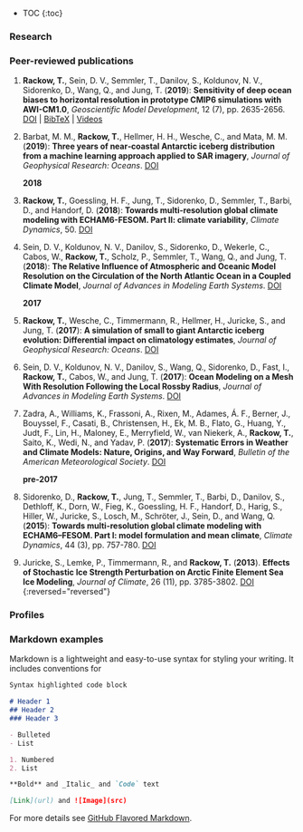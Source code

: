 * TOC
{:toc}

### Research

### Peer-reviewed publications

1. **Rackow, T.**, Sein, D. V., Semmler, T., Danilov, S., Koldunov, N. V., Sidorenko, D., Wang, Q., and Jung, T. (**2019**): **Sensitivity of deep ocean biases to horizontal resolution in prototype CMIP6 simulations with AWI-CM1.0**, _Geoscientific Model Development_, 12 (7), pp. 2635-2656. [DOI](https://doi.org/10.5194/gmd-12-2635-2019) | [BibTeX](https://www.geosci-model-dev.net/12/2635/2019/gmd-12-2635-2019.bib) | [Videos](https://zenodo.org/record/2483055#.XshfKC1Xa_U)

1. Barbat, M. M., **Rackow, T.**, Hellmer, H. H., Wesche, C., and Mata, M. M. (**2019**): **Three years of near‐coastal Antarctic iceberg distribution from a machine learning approach applied to SAR imagery**, _Journal of Geophysical Research: Oceans_. [DOI](https://doi.org/10.1029/2019JC015205)

    **2018**
    
1. **Rackow, T.**, Goessling, H. F., Jung, T., Sidorenko, D., Semmler, T., Barbi, D., and Handorf, D. (**2018**): **Towards multi-resolution global climate modeling with ECHAM6-FESOM. Part II: climate variability**, _Climate Dynamics_, 50. [DOI](https://doi.org/10.1007/s00382-016-3192-6)

1. Sein, D. V., Koldunov, N. V., Danilov, S., Sidorenko, D., Wekerle, C., Cabos, W., **Rackow, T.**, Scholz, P., Semmler, T., Wang, Q., and Jung, T. (**2018**): **The Relative Influence of Atmospheric and Oceanic Model Resolution on the Circulation of the North Atlantic Ocean in a Coupled Climate Model**, _Journal of Advances in Modeling Earth Systems_. [DOI](https://doi.org/10.1029/2018MS001327)

    **2017**
    
1. **Rackow, T.**, Wesche, C., Timmermann, R., Hellmer, H., Juricke, S., and Jung, T. (**2017**): **A simulation of small to giant Antarctic iceberg evolution: Differential impact on climatology estimates**, _Journal of Geophysical Research: Oceans_. [DOI](https://doi.org/10.1002/2016JC012513)

1. Sein, D. V., Koldunov, N. V., Danilov, S., Wang, Q., Sidorenko, D., Fast, I., **Rackow, T.**, Cabos, W., and Jung, T. (**2017**): **Ocean Modeling on a Mesh With Resolution Following the Local Rossby Radius**, _Journal of Advances in Modeling Earth Systems_. [DOI](https://doi.org/10.1002/2017MS001099)

1. Zadra, A., Williams, K., Frassoni, A., Rixen, M., Adames, Á. F., Berner, J., Bouyssel, F., Casati, B., Christensen, H., Ek, M. B., Flato, G., Huang, Y., Judt, F., Lin, H., Maloney, E., Merryfield, W., van Niekerk, A., **Rackow, T.**, Saito, K., Wedi, N., and Yadav, P. (**2017**): **Systematic Errors in Weather and Climate Models: Nature, Origins, and Way Forward**, _Bulletin of the American Meteorological Society_. [DOI](https://doi.org/10.1175/BAMS-D-17-0287.1)

    **pre-2017**

1. Sidorenko, D., **Rackow, T.**, Jung, T., Semmler, T., Barbi, D., Danilov, S., Dethloff, K., Dorn, W., Fieg, K., Goessling, H. F., Handorf, D., Harig, S., Hiller, W., Juricke, S., Losch, M., Schröter, J., Sein, D., and Wang, Q. (**2015**): **Towards multi-resolution global climate modeling with ECHAM6–FESOM. Part I: model formulation and mean climate**, _Climate Dynamics_, 44 (3), pp. 757-780. [DOI](https://doi.org/10.1007/s00382-014-2290-6)

1. Juricke, S., Lemke, P., Timmermann, R., and **Rackow, T.** (**2013**). **Effects of Stochastic Ice Strength Perturbation on Arctic Finite Element Sea Ice Modeling**, _Journal of Climate_, 26 (11), pp. 3785-3802. [DOI](https://doi.org/10.1175/JCLI-D-12-00388.1)
{:reversed="reversed"}

### Profiles

### Markdown examples

Markdown is a lightweight and easy-to-use syntax for styling your writing. It includes conventions for

```markdown
Syntax highlighted code block

# Header 1
## Header 2
### Header 3

- Bulleted
- List

1. Numbered
2. List

**Bold** and _Italic_ and `Code` text

[Link](url) and ![Image](src)
```

For more details see [GitHub Flavored Markdown](https://guides.github.com/features/mastering-markdown/).
